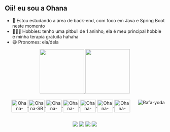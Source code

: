 ## Oii! eu sou a Ohana

- 🌱 Estou estudando a área de back-end, com foco em Java e Spring Boot neste momento
- 💆🏻‍♀️ Hobbies: tenho uma pitbull de 1 aninho, ela é meu principal hobbie e minha terapia gratuita hahaha
- 😄 Pronomes: ela/dela
<div align="center">
  <a href="https://github.com/ohanasantos">
  <img height="140em" src="https://github-readme-stats.vercel.app/api?username=ohanasantos&show_icons=false&theme=midnight-purple&include_all_commits=true&count_private=true"/>
  <img height="140em" src="https://github-readme-stats.vercel.app/api/top-langs/?username=ohanasantos&layout=compact&theme=midnight-purple"/>
</div>
<div align="center" style="display: inline_block"><br>
  <img align="center" alt="Ohana-Java" height="40" width="50" src="https://cdn.jsdelivr.net/gh/devicons/devicon@latest/icons/java/java-original.svg">
  <img align="center" alt="Ohana-SB" height="40" width="50" src="https://cdn.jsdelivr.net/gh/devicons/devicon@latest/icons/spring/spring-original.svg">
  <img align="center" alt="Ohana-HTML" height="40" width="50" src="https://cdn.jsdelivr.net/gh/devicons/devicon@latest/icons/html5/html5-original.svg">
  <img align="center" alt="Ohana-CSS" height="40" width="50" src="https://cdn.jsdelivr.net/gh/devicons/devicon@latest/icons/css3/css3-original.svg">
  <img align="center" alt="Ohana-Python" height="40" width="50" src="https://cdn.jsdelivr.net/gh/devicons/devicon@latest/icons/python/python-original.svg">
  <img align="center" alt="Ohana-Django" height="40" width="50" src="https://cdn.jsdelivr.net/gh/devicons/devicon@latest/icons/django/django-plain.svg">
  <img align="center" alt="Ohana-Selenium" height="40" width="50" src="https://cdn.jsdelivr.net/gh/devicons/devicon@latest/icons/selenium/selenium-original.svg">
  <img align="right" alt="Rafa-yoda" src="https://cdn.discordapp.com/attachments/795358919417397249/825430589581688872/hi.gif">
</div>

##

<div align="center">
  <a href="https://instagram.com/ohanacorreia" target="_blank"><img src="https://img.shields.io/badge/-Instagram-%23E4405F?style=for-the-badge&logo=instagram&logoColor=white" target="_blank"></a>
  <a href="https://discord.com/channels/@ohanacorreia" target="_blank"><img src="https://img.shields.io/badge/Discord-7289DA?style=for-the-badge&logo=discord&logoColor=white" target="_blank"></a> 
  <a href = "mailto:ohanacorreia7@hotmail.com"><img src="https://img.shields.io/badge/-hotmail-%23333?style=for-the-badge&logo=gmail&logoColor=white" target="_blank"></a>
  <a href="#" target="_blank"><img src="https://img.shields.io/badge/-LinkedIn-%230077B5?style=for-the-badge&logo=linkedin&logoColor=white" target="_blank"></a> 
</div>
